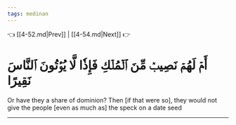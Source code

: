 ```yaml
---
tags: medinan
---
```


👈 [[4-52.md|Prev]] | [[4-54.md|Next]] 👉

# أَمۡ لَهُمۡ نَصِيبٞ مِّنَ ٱلۡمُلۡكِ فَإِذٗا لَّا يُؤۡتُونَ ٱلنَّاسَ نَقِيرًا

Or have they a share of dominion? Then [if that were so], they would not give the people [even as much as] the speck on a date seed

---

